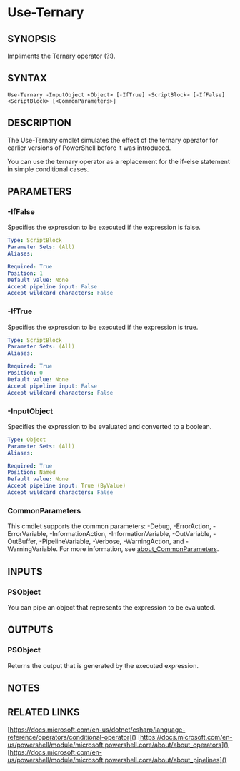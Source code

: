 ﻿---
external help file: PoshToolbox-help.xml
Module Name: PoshToolbox
online version: https://github.com/PoshAJ/PoshToolbox/blob/main/docs/Use-Ternary.md
schema: 2.0.0
---

# Use-Ternary

## SYNOPSIS
Impliments the Ternary operator (?:).

## SYNTAX

```
Use-Ternary -InputObject <Object> [-IfTrue] <ScriptBlock> [-IfFalse] <ScriptBlock> [<CommonParameters>]
```

## DESCRIPTION
The Use-Ternary cmdlet simulates the effect of the ternary operator for earlier versions of PowerShell before it was introduced.

You can use the ternary operator as a replacement for the if-else statement in simple conditional cases.

## PARAMETERS

### -IfFalse
Specifies the expression to be executed if the <condition> expression is false.

```yaml
Type: ScriptBlock
Parameter Sets: (All)
Aliases:

Required: True
Position: 1
Default value: None
Accept pipeline input: False
Accept wildcard characters: False
```

### -IfTrue
Specifies the expression to be executed if the <condition> expression is true.

```yaml
Type: ScriptBlock
Parameter Sets: (All)
Aliases:

Required: True
Position: 0
Default value: None
Accept pipeline input: False
Accept wildcard characters: False
```

### -InputObject
Specifies the <condition> expression to be evaluated and converted to a boolean.

```yaml
Type: Object
Parameter Sets: (All)
Aliases:

Required: True
Position: Named
Default value: None
Accept pipeline input: True (ByValue)
Accept wildcard characters: False
```

### CommonParameters
This cmdlet supports the common parameters: -Debug, -ErrorAction, -ErrorVariable, -InformationAction, -InformationVariable, -OutVariable, -OutBuffer, -PipelineVariable, -Verbose, -WarningAction, and -WarningVariable. For more information, see [about_CommonParameters](http://go.microsoft.com/fwlink/?LinkID=113216).

## INPUTS

### PSObject
You can pipe an object that represents the expression to be evaluated.

## OUTPUTS

### PSObject
Returns the output that is generated by the executed expression.

## NOTES

## RELATED LINKS
[https://docs.microsoft.com/en-us/dotnet/csharp/language-reference/operators/conditional-operator]()
[https://docs.microsoft.com/en-us/powershell/module/microsoft.powershell.core/about/about_operators]()
[https://docs.microsoft.com/en-us/powershell/module/microsoft.powershell.core/about/about_pipelines]()
